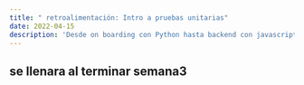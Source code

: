 ```yaml
---
title: " retroalimentación: Intro a pruebas unitarias"
date: 2022-04-15
description: 'Desde on boarding con Python hasta backend con javascript (NodeJS)'
---
```



## se llenara al terminar semana3

